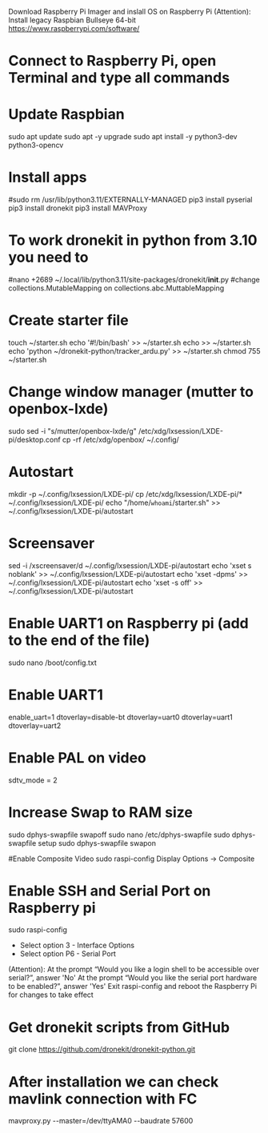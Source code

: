 Download Raspberry Pi Imager and inslall OS on Raspberry Pi
(Attention):
Install legacy Raspbian Bullseye 64-bit
https://www.raspberrypi.com/software/

# Connect to Raspberry Pi, open Terminal and type all commands

# Update Raspbian
sudo apt update
sudo apt -y upgrade
sudo apt install -y python3-dev python3-opencv

# Install apps
#sudo rm /usr/lib/python3.11/EXTERNALLY-MANAGED
pip3 install pyserial
pip3 install dronekit
pip3 install MAVProxy

# To work dronekit in python from 3.10 you need to
#nano +2689 ~/.local/lib/python3.11/site-packages/dronekit/__init__.py
#change collections.MutableMapping on collections.abc.MuttableMapping

# Create starter file
touch ~/starter.sh
echo '#!/bin/bash' >> ~/starter.sh
echo  >> ~/starter.sh
echo 'python ~/dronekit-python/tracker_ardu.py' >> ~/starter.sh
chmod 755 ~/starter.sh

# Change window manager (mutter to openbox-lxde)
sudo sed -i "s/mutter/openbox-lxde/g" /etc/xdg/lxsession/LXDE-pi/desktop.conf
cp -rf /etc/xdg/openbox/ ~/.config/

# Autostart
mkdir -p ~/.config/lxsession/LXDE-pi/
cp /etc/xdg/lxsession/LXDE-pi/* ~/.config/lxsession/LXDE-pi/
echo "/home/`whoami`/starter.sh" >> ~/.config/lxsession/LXDE-pi/autostart

# Screensaver
sed -i /xscreensaver/d ~/.config/lxsession/LXDE-pi/autostart
echo 'xset s noblank' >> ~/.config/lxsession/LXDE-pi/autostart
echo 'xset -dpms' >> ~/.config/lxsession/LXDE-pi/autostart
echo 'xset -s off' >> ~/.config/lxsession/LXDE-pi/autostart

# Enable UART1 on Raspberry pi (add to the end of the file)
sudo nano /boot/config.txt

# Enable UART1
enable_uart=1
dtoverlay=disable-bt
dtoverlay=uart0
dtoverlay=uart1
dtoverlay=uart2

# Enable PAL on video
sdtv_mode = 2

# Increase Swap to RAM size
sudo dphys-swapfile swapoff
sudo nano /etc/dphys-swapfile
sudo dphys-swapfile setup
sudo dphys-swapfile swapon

#Enable Composite Video
sudo raspi-config
Display Options -> Composite

# Enable SSH and Serial Port on Raspberry pi
sudo raspi-config
-	Select option 3 - Interface Options
-	Select option P6 - Serial Port

(Attention):
At the prompt “Would you like a login shell to be accessible over serial?”, answer 'No'
At the prompt “Would you like the serial port hardware to be enabled?”, answer 'Yes'
Exit raspi-config and reboot the Raspberry Pi for changes to take effect

# Get dronekit scripts from GitHub  
git clone https://github.com/dronekit/dronekit-python.git

# After installation we can check mavlink connection with FC
mavproxy.py --master=/dev/ttyAMA0 --baudrate 57600

